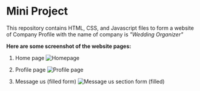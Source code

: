 # Mini Project
This repository contains HTML, CSS, and Javascript files to form a website of Company Profile with the name of company is *"Wedding Organizer"*

**Here are some screenshot of the website pages:**

1. Home page
![Homepage](https://user-images.githubusercontent.com/78638536/220832614-97c44ace-28a0-49d3-80a1-67db2e8131d4.png)

2. Profile page
  ![Profile page](https://user-images.githubusercontent.com/78638536/220832974-474de927-77ad-4328-94de-32f276d032a2.png)

3. Message us (filled form)
![Message us section form (filled)](https://user-images.githubusercontent.com/78638536/220833337-bb631546-4a5b-4a3f-8fc4-2b4ee460b7ba.png)
